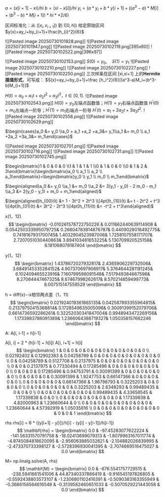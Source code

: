 
$a = (x[i+1] - xi) / hi$
$b = (xi - x[i]) / hi$
$y_{i} = (a * y_{i} + b * y[i+1] + ((a^3 - a) * M[i] + (b^3 - b) * M[i+1]) * hi**2 / 6)$


区间标准化：从 \($[x_i,x_{i+1}]$\) 到 $([0,h])$
给定原始区间  
$y(x)=ay_i+by_{i+1}+\frac{h_{i}^2}{6}$

![[Pasted image 20250730101928.png]]
![[Pasted image 20250730101947.png]]
![[Pasted image 20250730102119.png|395x80]]
![[Pasted image 20250730102522.png|396x97]]

![[Pasted image 20250730102153.png]]
$S(0)=y_0,\quad S(1)=y_1$
![[Pasted image 20250730102210.png]]
![[Pasted image 20250730102227.png]]
![[Pasted image 20250730102250.png]]
三次样条在区间 [xi​,xi+1​] 上的**Hermite插值形式**，可写成：
$S(x)=ay_i​+by_{i+1}​+\frac {h_i^2}{6}[(a^3-a)M_i+(b^3-b)M_{i+1}]$

$H(t)=a_0​+a_1​t+a_2​t^2+a_3​t^3，t∈[0,1].$
![[Pasted image 20250730102543.png]]
$H(0)=y_0​$左端点函数值；$H(1)=y_1$右端点函数值
$H^′(0)=m_0$​左端点一阶导；$H^′(1)=m_1​$右端点一阶导
$H^′(t)=a_1​+2a_2​t+3a_3​t^2.$
![[Pasted image 20250730102558.png]]
![[Pasted image 20250730102629.png]]


$\begin{cases}a_0 &= y_0 \\a_0 + a_1 +a_2 +a_3&= y_1\\a_1 &=  m_0 \\ a_1 +2a_2 +3a_3&=  m_1\end{cases}$

![[Pasted image 20250730102701.png]]
![[Pasted image 20250730102716.png]]
![[Pasted image 20250730102731.png]]
![[Pasted image 20250730102745.png]]


$\begin{bmatrix}1 & 0 & 0 & 0 \\1 & 1 & 1 & 1 \\0 & 1 & 0 & 0 \\0 & 1 & 2 & 3\end{bmatrix}\begin{bmatrix}a_0 \\ a_1 \\ a_2 \\ a_3\end{bmatrix}=\begin{bmatrix}y_0 \\ y_1 \\ m_0 \\ m_1\end{bmatrix}$

$\begin{aligned}a_0 &= y_0 \\a_1 &= m_0 \\a_2 &= 3(y_1 - y_0) - 2 m_0 - m_1 \\a_3 &= 2(y_0 - y_1) + m_0 + m_1\end{aligned}$

$\begin{aligned}h_{00}(t) &= 1 - 3t^2 + 2t^3 \\[4pt]h_{10}(t) &= t - 2t^2 + t^3 \\[4pt]h_{01}(t) &= 3t^2 - 2t^3 \\[4pt]h_{11}(t) &= -t^2 + t^3\end{aligned}$

x(1，12) 
$$
\begin{bmatrix}
-0.010261578722750226 & 0.011662440639114908 &
0.054250333995079725&
0.26804783814876787&
0.4409028016492775&
0.7418167931700745&
1.4032904523987006&
1.7258107558171707&
2.7207051030440863&
3.894103481653225&
5.130709920525158&
6.181068078187404
\end{bmatrix}
$$

y(1，12) 
$$
\begin{bmatrix}
1.4378672027932817&
2.4365906229732506&
3.6849145335284152&
4.907370697906917&
5.3764644281191245&
6.102409465523916&
7.160799598091548&
7.517949384667596&
8.27064447467325&
8.67467998262617&
8.570214859499773&
8.007515147559529
\end{bmatrix}
$$

h = diff(x)--x相邻两点差（1，11)  
$$
\begin{bmatrix}
0.021924019361865135&
0.042587893355964815&
0.21379750415368814&
0.1728549635005096&
0.30091399152079706&
0.6614736592286261&
0.32252030341847004&
0.9948943472269156&
1.1733983786091389&
1.2366064388719327&
1.050358157662246
\end{bmatrix}
$$

A:
A[i, i-1] = h[i-1]

A[i, i] = 2 * (h[i-1] + h[i])
A[i, i+1] = h[i]
$$
\begin{bmatrix}
1 & 0 & 0 & 0 & 0 & 0 & 0 & 0 & 0 & 0 & 0 & 0 \\
0.02192402 & 0.12902383 & 0.04258789 & 0 & 0 & 0 & 0 & 0 & 0 & 0 & 0 & 0 \\
0 & 0.04258789 & 0.5127708 & 0.2137975 & 0 & 0 & 0 & 0 & 0 & 0 & 0 & 0 \\
0 & 0 & 0.2137975 & 0.77330494 & 0.17285496 & 0 & 0 & 0 & 0 & 0 & 0 & 0 \\
0 & 0 & 0 & 0.17285496 & 0.94753791 & 0.30091399 & 0 & 0 & 0 & 0 & 0 & 0 \\
0 & 0 & 0 & 0 & 0.30091399 & 1.9247753 & 0.66147366 & 0 & 0 & 0 & 0 & 0 \\
0 & 0 & 0 & 0 & 0 & 0.66147366 & 1.96798793 & 0.3225203 & 0 & 0 & 0 & 0 \\
0 & 0 & 0 & 0 & 0 & 0 & 0.3225203 & 2.6348293 & 0.99489435 & 0 & 0 & 0 \\
0 & 0 & 0 & 0 & 0 & 0 & 0 & 0.99489435 & 4.33658545 & 1.17339838 & 0 & 0 \\
0 & 0 & 0 & 0 & 0 & 0 & 0 & 0 & 1.17339838 & 4.82000963 & 1.23660644 & 0 \\
0 & 0 & 0 & 0 & 0 & 0 & 0 & 0 & 0 & 1.23660644 & 4.57392919 & 1.05035816 \\
0 & 0 & 0 & 0 & 0 & 0 & 0 & 0 & 0 & 0 & 0 & 1
\end{bmatrix}
$$

rhs
rhs[i] = 6 * ((y[i+1] - y[i])/h[i] - (y[i] - y[i-1])/h[i-1])
$$
\mathbf{rhs} =
\begin{bmatrix}
0.0 &
-97.45283077622224 &
-141.56331570791758 &
-18.02413699079313 &
-1.8079963167011774 &
-4.8745084818620095 &
-2.956063885032621 &
-2.104882026839995 &
-2.473370733398127 &
-2.5728396930041395 &
-2.7074669516475027 &
0.0
\end{bmatrix}
$$

M= np.linalg.solve(A, rhs)
$$
\mathbf{M} = 
\begin{bmatrix}
0.0 & -676.5541757729515 & -238.5941661541006 & 44.87340337866419 & -9.916545197826805 & -0.5592438803573107 & -1.2306801102416391 & -0.5090383163355949 & -0.3686156564616548 & -0.3139582460651033 & -0.5070529221443058 & 0.0
\end{bmatrix}
$$
